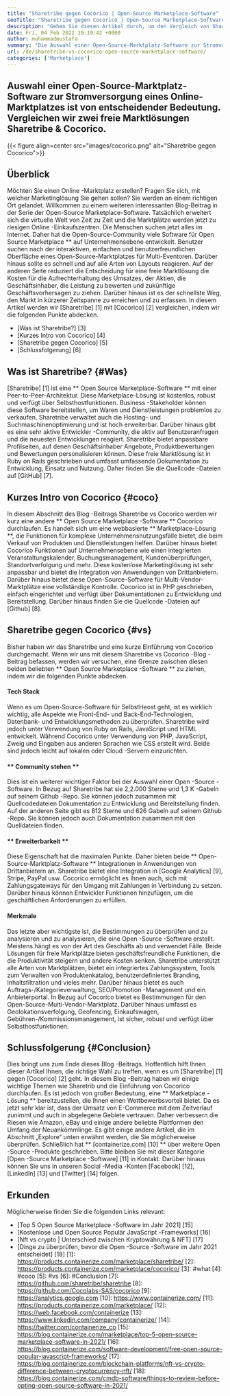 ```yaml
---
title: "Sharetribe gegen Cocorico | Open-Source Marketplace-Software" 
seoTitle: "Sharetribe gegen Cocorico | Open-Source Marketplace-Software" 
description: "Gehen Sie diesen Artikel durch, um den Vergleich von Sharetribe mit Cocorico zu erfahren. Installieren Sie eine Open-Source Marketplace-Lösung, um Vertrieb und Markt zu fördern." 
date: Fri, 04 Feb 2022 19:19:42 +0000
author: muhammadmustafa
summary: "Die Auswahl einer Open-Source-Marktplatz-Software zur Stromversorgung eines Online-Marktplatzes ist von entscheidender Bedeutung. Vergleichen wir zwei freie Marktlösungen Sharetribe & amp; Kokoriko." 
url: /de/sharetribe-vs-cocorico-open-source-marketplace-software/
categories: ['Marketplace']
---
```


## Auswahl einer Open-Source-Marktplatz-Software zur Stromversorgung eines Online-Marktplatzes ist von entscheidender Bedeutung. Vergleichen wir zwei freie Marktlösungen Sharetribe & Cocorico.

{{< figure align=center src="images/cocorico.png" alt="Sharetribe gegen Cocorico">}}


## Überblick
Möchten Sie einen Online -Marktplatz erstellen? Fragen Sie sich, mit welcher Marketinglösung Sie gehen sollen? Sie werden an einem richtigen Ort gelandet. Willkommen zu einem weiteren interessanten Blog-Beitrag in der Serie der Open-Source Marketplace-Software. Tatsächlich erweitert sich die virtuelle Welt von Zeit zu Zeit und die Marktplätze werden jetzt zu riesigen Online -Einkaufszentren. Die Menschen suchen jetzt alles im Internet. Daher hat die Open-Source-Community viele Software für Open Source Marketplace ** auf Unternehmensebene entwickelt.
Benutzer suchen nach der interaktiven, einfachen und benutzerfreundlichen Oberfläche eines Open-Source-Marktplatzes für Multi-Eventoren. Darüber hinaus sollte es schnell und auf alle Arten von Layouts reagieren. Auf der anderen Seite reduziert die Entscheidung für eine freie Marktlösung die Kosten für die Aufrechterhaltung des Umsatzes, der Aktien, die Geschäftsinhaber, die Leistung zu bewerten und zukünftige Geschäftsvorhersagen zu ziehen. Darüber hinaus ist es der schnellste Weg, den Markt in kürzerer Zeitspanne zu erreichen und zu erfassen. In diesem Artikel werden wir [Sharetribe] [1] mit [Cocorico] [2] vergleichen, indem wir die folgenden Punkte abdecken.
  * [Was ist Sharetribe?] [3]
  * [Kurzes Intro von Cocorico] [4]
  * [Sharetribe gegen Cocorico] [5]
  * [Schlussfolgerung] [6]

## Was ist Sharetribe? {#Was}
[Sharetribe] [1] ist eine ** Open Source Marketplace-Software ** mit einer Peer-to-Peer-Architektur. Diese Marketplace-Lösung ist kostenlos, robust und verfügt über Selbsthostfunktionen. Business -Stakeholder können diese Software bereitstellen, um Waren und Dienstleistungen problemlos zu verkaufen. Sharetribe verwaltet auch die Hosting- und Suchmaschinenoptimierung und ist hoch erweiterbar. Darüber hinaus gibt es eine sehr aktive Entwickler -Community, die aktiv auf Benutzeranfragen und die neuesten Entwicklungen reagiert. Sharetribe bietet anpassbare Profilseiten, auf denen Geschäftsinhaber Angebote, Produktbewertungen und Bewertungen personalisieren können. Diese freie Marktlösung ist in Ruby on Rails geschrieben und umfasst umfassende Dokumentation zu Entwicklung, Einsatz und Nutzung. Daher finden Sie die Quellcode -Dateien auf [GitHub] [7].

## Kurzes Intro von Cocorico {#coco}
In diesem Abschnitt des Blog -Beitrags Sharetribe vs Cocorico werden wir kurz eine andere ** Open Source Marketplace -Software ** Cocorico durchlaufen. Es handelt sich um eine webbasierte ** Marketplace-Lösung **, die Funktionen für komplexe Unternehmensnutzungsfälle bietet, die beim Verkauf von Produkten und Dienstleistungen helfen. Darüber hinaus bietet Cocorico Funktionen auf Unternehmensebene wie einen integrierten Veranstaltungskalender, Buchungsmanagement, Kundenüberprüfungen, Standortverfolgung und mehr. Diese kostenlose Marketinglösung ist sehr anpassbar und bietet die Integration von Anwendungen von Drittanbietern. Darüber hinaus bietet diese Open-Source-Software für Multi-Vendor-Marktplätze eine vollständige Kontrolle. Cocorico ist in PHP geschrieben, einfach eingerichtet und verfügt über Dokumentationen zu Entwicklung und Bereitstellung. Darüber hinaus finden Sie die Quellcode -Dateien auf [Github] [8].

## Sharetribe gegen Cocorico {#vs}
Bisher haben wir das Sharetribe und eine kurze Einführung von Cocorico durchgemacht. Wenn wir uns mit diesem Sharetribe vs Cocorico -Blog -Beitrag befassen, werden wir versuchen, eine Grenze zwischen diesen beiden beliebten ** Open Source Marketplace -Software ** zu ziehen, indem wir die folgenden Punkte abdecken.

#### Tech Stack
Wenn es um Open-Source-Software für SelbstHeost geht, ist es wirklich wichtig, alle Aspekte wie Front-End- und Back-End-Technologien, Datenbank- und Entwicklungsmethoden zu überprüfen. Sharetribe wird jedoch unter Verwendung von Ruby on Rails, JavaScript und HTML entwickelt. Während Cocorico unter Verwendung von PHP, JavaScript, Zweig und Eingaben aus anderen Sprachen wie CSS erstellt wird. Beide sind jedoch leicht auf lokalen oder Cloud -Servern einzurichten.

#### ** Community stehen **
Dies ist ein weiterer wichtiger Faktor bei der Auswahl einer Open -Source -Software. In Bezug auf Sharetribe hat sie 2,2.000 Sterne und 1,3 K -Gabeln auf seinem Github -Repo. Sie können jedoch zusammen mit Quellcodedateien Dokumentation zu Entwicklung und Bereitstellung finden. Auf der anderen Seite gibt es 812 Sterne und 626 Gabeln auf seinem Github -Repo. Sie können jedoch auch Dokumentation zusammen mit den Quelldateien finden.

#### ** Erweiterbarkeit **
Diese Eigenschaft hat die maximalen Punkte. Daher bieten beide ** Open-Source-Marktplatz-Software ** Integrationen in Anwendungen von Drittanbietern an. Sharetribe bietet eine Integration in [Google Analytics] [9], Stripe, PayPal usw. Cocorico ermöglicht es Ihnen auch, sich mit Zahlungsgateways für den Umgang mit Zahlungen in Verbindung zu setzen. Darüber hinaus können Entwickler Funktionen hinzufügen, um die geschäftlichen Anforderungen zu erfüllen.

#### Merkmale
Das letzte aber wichtigste ist, die Bestimmungen zu überprüfen und zu analysieren und zu analysieren, die eine Open -Source -Software erstellt. Meistens hängt es von der Art des Geschäfts ab und verwendet Fälle. Beide Lösungen für freie Marktplätze bieten geschäftsfreundliche Funktionen, die die Produktivität steigern und andere Kosten senken. Sharetribe unterstützt alle Arten von Marktplätzen, bietet ein integriertes Zahlungssystem, Tools zum Verwalten von Produktenkatalog, benutzerdefiniertes Branding, Inhaltsfiltration und vieles mehr. Darüber hinaus bietet es auch Auftrags-/Kategorieverwaltung, SEO/Promotion -Management und ein Anbieterportal.
In Bezug auf Cocorico bietet es Bestimmungen für den Open-Source-Multi-Vendor-Marktplatz. Darüber hinaus umfasst es Geolokationsverfolgung, Geofencing, Einkaufswagen, Gebühren-/Kommissionsmanagement, ist sicher, robust und verfügt über Selbsthostfunktionen.

## Schlussfolgerung {#Conclusion}
Dies bringt uns zum Ende dieses Blog -Beitrags. Hoffentlich hilft Ihnen dieser Artikel Ihnen, die richtige Wahl zu treffen, wenn es um [Sharetribe] [1] gegen [Cocorico] [2] geht. In diesem Blog -Beitrag haben wir einige wichtige Themen wie Sharetrib und die Einführung von Cocorico durchlaufen. Es ist jedoch von großer Bedeutung, eine ** Marketplace -Lösung ** bereitzustellen, die Ihnen einen Wettbewerbsvorteil bietet. Da es jetzt sehr klar ist, dass der Umsatz von E-Commerce mit dem Zeitverlauf zunimmt und auch in abgelegene Gebiete vertrauen. Daher verbessern die Riesen wie Amazon, eBay und einige andere beliebte Plattformen den Umfang der Neuankömmlinge. Es gibt einige andere Artikel, die im Abschnitt „Explore“ unten erwähnt werden, die Sie möglicherweise überprüfen.
Schließlich hat ** [containerize.com] [10] ** über weitere Open -Source -Produkte geschrieben. Bitte bleiben Sie mit dieser Kategorie [Open -Source Marketplace -Software] [11] in Kontakt. Darüber hinaus können Sie uns in unseren Social -Media -Konten [Facebook] [12], [LinkedIn] [13] und [Twitter] [14] folgen.

## Erkunden
Möglicherweise finden Sie die folgenden Links relevant:
  * [Top 5 Open Source Marketplace -Software im Jahr 2021] [15]
  * [Kostenlose und Open Source Populär JavaScript -Frameworks] [16]
  * [Nft vs crypto | Unterschied zwischen Kryptowährung & NFT] [17]
  * [Dinge zu überprüfen, bevor die Open -Source -Software im Jahr 2021 entscheidet] [18]
[1]: https://products.containerize.com/marketplace/sharetribe/
[2]: https://products.containerize.com/marketplace/cocorico/
[3]: #what
[4]: #coco
[5]: #vs
[6]: #Conclusion
[7]: https://github.com/sharetribe/sharetribe
[8]: https://github.com/Cocolabs-SAS/cocorico
[9]: https://analytics.google.com
[10]: https://www.containerize.com/
[11]: https://products.containerize.com/marketplace/
[12]: https://web.facebook.com/containerize
[13]: https://www.linkedin.com/company/containerize/
[14]: https://twitter.com/containerize_co
[15]: https://blog.containerize.com/marketplace/top-5-open-source-marketplace-software-in-2021/
[16]: https://blog.containerize.com/software-development/free-open-source-popular-javascript-frameworks/
[17]: https://blog.containerize.com/blockchain-platforms/nft-vs-crypto-difference-between-cryptocurrency-nft/
[18]: https://blog.containerize.com/cmdb-software/things-to-review-before-opting-open-source-software-in-2021/

